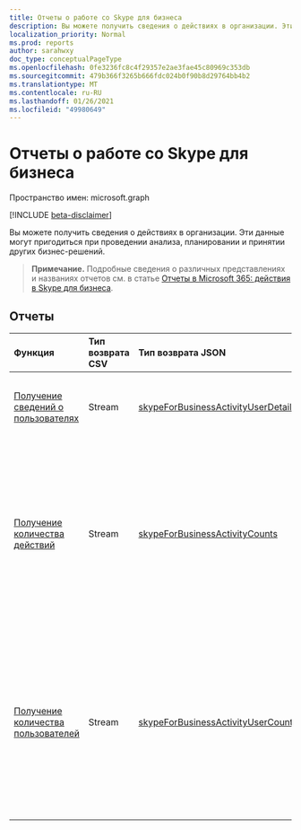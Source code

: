 ```yaml
---
title: Отчеты о работе со Skype для бизнеса
description: Вы можете получить сведения о действиях в организации. Эти данные могут пригодиться при проведении анализа, планировании и принятии других бизнес-решений.
localization_priority: Normal
ms.prod: reports
author: sarahwxy
doc_type: conceptualPageType
ms.openlocfilehash: 0fe3236fc8c4f29357e2ae3fae45c80969c353db
ms.sourcegitcommit: 479b366f3265b666fdc024b0f90b8d29764bb4b2
ms.translationtype: MT
ms.contentlocale: ru-RU
ms.lasthandoff: 01/26/2021
ms.locfileid: "49980649"
---
```

# <a name="skype-for-business-activity-reports"></a>Отчеты о работе со Skype для бизнеса

Пространство имен: microsoft.graph

[!INCLUDE [beta-disclaimer](../../includes/beta-disclaimer.md)]

Вы можете получить сведения о действиях в организации. Эти данные могут пригодиться при проведении анализа, планировании и принятии других бизнес-решений.

> **Примечание.** Подробные сведения о различных представлениях и названиях отчетов см. в статье [Отчеты в Microsoft 365: действия в Skype для бизнеса](https://support.office.com/client/Skype-for-Business-Online-activity-8cbe2eb2-1194-4fd7-b1ee-9f9287c82424).

## <a name="reports"></a>Отчеты

| Функция                                 | Тип возврата CSV | Тип возврата JSON                         | Описание                              |
| :--------------------------------------- | :-------------- | :--------------------------------------- | ---------------------------------------- |
| [Получение сведений о пользователях](../api/reportroot-getskypeforbusinessactivityuserdetail.md) | Stream          | [skypeForBusinessActivityUserDetail](../resources/skypeforbusinessactivityuserdetail.md) | Получите сведения о действиях пользователей в Skype для бизнеса. |
| [Получение количества действий](../api/reportroot-getskypeforbusinessactivitycounts.md) | Stream          | [skypeForBusinessActivityCounts](../resources/skypeforbusinessactivitycounts.md) | Отслеживайте, как меняется количество организаторов и участников конференций, проводимых в вашей организации через Skype для бизнеса. Отчет также включает количество одноранговых сеансов. |
| [Получение количества пользователей](../api/reportroot-getskypeforbusinessactivityusercounts.md) | Stream          | [skypeForBusinessActivityUserCounts](../resources/skypeforbusinessactivityusercounts.md) | Отслеживайте, как меняется количество уникальных организаторов и участников конференций, проводимых в вашей организации через Skype для бизнеса. Отчет также включает количество одноранговых сеансов. |


